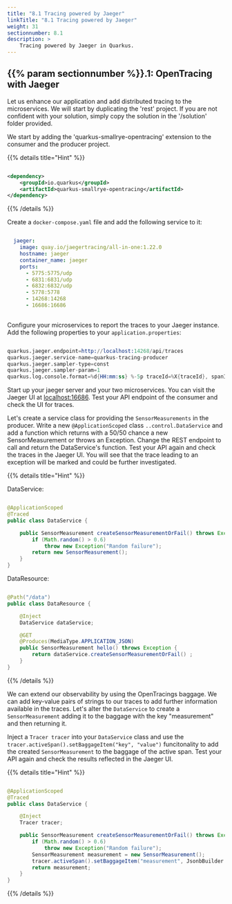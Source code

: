 ```yaml
---
title: "8.1 Tracing powered by Jaeger"
linkTitle: "8.1 Tracing powered by Jaeger"
weight: 31
sectionnumber: 8.1
description: >
    Tracing powered by Jaeger in Quarkus.
---
```


## {{% param sectionnumber %}}.1: OpenTracing with Jaeger

Let us enhance our application and add distributed tracing to the microservices. We will start by duplicating the 'rest' project. If you are not confident with your solution, simply copy the solution in the '/solution' folder provided.

We start by adding the 'quarkus-smallrye-opentracing' extension to the consumer and the producer project.

{{% details title="Hint" %}}

```xml

<dependency>
    <groupId>io.quarkus</groupId>
    <artifactId>quarkus-smallrye-opentracing</artifactId>
</dependency>

```

{{% /details %}}

Create a `docker-compose.yaml` file and add the following service to it:

```yaml

  jaeger:
    image: quay.io/jaegertracing/all-in-one:1.22.0
    hostname: jaeger
    container_name: jaeger
    ports:
      - 5775:5775/udp
      - 6831:6831/udp
      - 6832:6832/udp
      - 5778:5778
      - 14268:14268
      - 16686:16686
      
```

Configure your microservices to report the traces to your Jaeger instance. Add the following properties to your `application.properties`:

```s

quarkus.jaeger.endpoint=http://localhost:14268/api/traces
quarkus.jaeger.service-name=quarkus-tracing-producer
quarkus.jaeger.sampler-type=const
quarkus.jaeger.sampler-param=1
quarkus.log.console.format=%d{HH:mm:ss} %-5p traceId=%X{traceId}, spanId=%X{spanId}, sampled=%X{sampled} [%c{2.}] (%t) %s%e%n

```

Start up your jaeger server and your two microservices. You can visit the Jaeger UI at [localhost:16686](http://localhost:16686). Test your API endpoint of the consumer and check the UI for traces.

Let's create a service class for providing the `SensorMeasurements` in the producer. Write a new `@ApplicationScoped` class `..control.DataService` and add a function which returns with a 50/50 chance a new SensorMeasurement or throws an Exception. Change the REST endpoint to call and return the DataService's function. Test your API again and check the traces in the Jaeger UI. You will see that the trace leading to an exception will be marked and could be further investigated.

{{% details title="Hint" %}}

DataService:
```java

@ApplicationScoped
@Traced
public class DataService {

    public SensorMeasurement createSensorMeasurementOrFail() throws Exception {
        if (Math.random() > 0.6)
            throw new Exception("Random failure");
        return new SensorMeasurement();
    }
}

```

DataResource:
```java

@Path("/data")
public class DataResource {

    @Inject
    DataService dataService;

    @GET
    @Produces(MediaType.APPLICATION_JSON)
    public SensorMeasurement hello() throws Exception {
        return dataService.createSensorMeasurementOrFail() ;
    }
}

```

{{% /details %}}

We can extend our observability by using the OpenTracings baggage. We can add key-value pairs of strings to our traces to add further information available in the traces. Let's alter the `DataService` to create a `SensorMeasurement` adding it to the baggage with the key "measurement" and then returning it.

Inject a `Tracer tracer` into your `DataService` class and use the `tracer.activeSpan().setBaggageItem("key", "value")` funcitonality to add the created `SensorMeasurement` to the baggage of the active span. Test your API again and check the results reflected in the Jaeger UI.

{{% details title="Hint" %}}

```java

@ApplicationScoped
@Traced
public class DataService {

    @Inject
    Tracer tracer;

    public SensorMeasurement createSensorMeasurementOrFail() throws Exception {
        if (Math.random() > 0.6)
            throw new Exception("Random failure");
        SensorMeasurement measurement = new SensorMeasurement();
        tracer.activeSpan().setBaggageItem("measurement", JsonbBuilder.create().toJson(measurement));
        return measurement;
    }
}

```

{{% /details %}}
